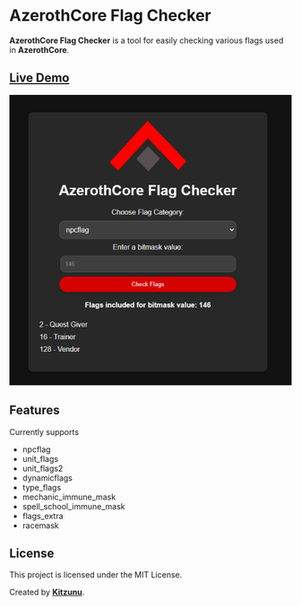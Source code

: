 # AzerothCore Flag Checker

**AzerothCore Flag Checker** is a tool for easily checking various flags used in **AzerothCore**.

## [Live Demo](http://www.azerothcore.org/flag-checker/)

![AzerothCore Flag Checker](flagchecker.png)

## Features

Currently supports

- npcflag
- unit_flags
- unit_flags2
- dynamicflags
- type_flags
- mechanic_immune_mask
- spell_school_immune_mask
- flags_extra
- racemask

## License

This project is licensed under the MIT License.

Created by **[Kitzunu](https://github.com/kitzunu)**.
